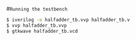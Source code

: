  #`Running the testbench`
 ```bash
 $ iverilog -o halfadder_tb.vvp halfadder_tb.v
 $ vvp halfadder_tb.vvp
 $ gtkwave halfadder_tb.vcd
```
